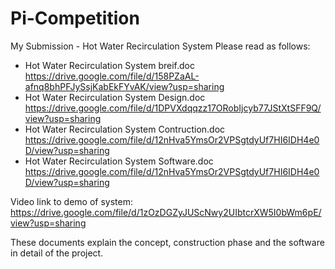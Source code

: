 # Pi-Competition
My Submission - Hot Water Recirculation System
Please read as follows:
  - Hot Water Recirculation System breif.doc 
      https://drive.google.com/file/d/158PZaAL-afnq8bhPFJySsjKabEkFYvAK/view?usp=sharing
  - Hot Water Recirculation System Design.doc 
      https://drive.google.com/file/d/1DPVXdqqzz17ORobIjcyb77JStXtSFF9Q/view?usp=sharing
  - Hot Water Recirculation System Contruction.doc 
      https://drive.google.com/file/d/12nHva5YmsOr2VPSgtdyUf7HI6IDH4e0D/view?usp=sharing
  - Hot Water Recirculation System Software.doc 
      https://drive.google.com/file/d/12nHva5YmsOr2VPSgtdyUf7HI6IDH4e0D/view?usp=sharing
  
Video link to demo of system: 
      https://drive.google.com/file/d/1zOzDGZyJUScNwy2UIbtcrXW5I0bWm6pE/view?usp=sharing

These documents explain the concept, construction phase and the software in detail of the project.
